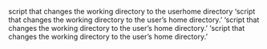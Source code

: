 script that changes the working directory to the userhome directory
‘script that changes the working directory to the user’s home directory.’
‘script that changes the working directory to the user’s home directory.’
‘script that changes the working directory to the user’s home directory.’
